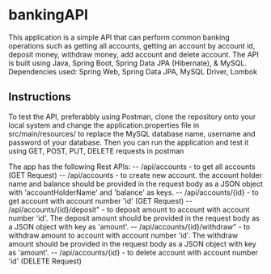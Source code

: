 # bankingAPI
This application is a simple API that can perform common banking operations such as getting all accounts, getting an account by account id, deposit money, withdraw money, add account and delete account.
The API is built using Java, Spring Boot, Spring Data JPA (Hibernate), & MySQL.
Dependencies used: Spring Web, Spring Data JPA, MySQL Driver, Lombok 

## Instructions
To test the API, preferabbly using Postman, clone the repository onto your local system and change the application.properties file in src/main/resources/ to replace the MySQL database name, username and password of your database.
Then you can run the application and test it using GET, POST, PUT, DELETE requests in postman

The app has the following Rest APIs:
-- /api/accounts - to get all accounts (GET Request)
-- /api/accounts - to create new account. the account holder name and balance should be provided in the request body as a JSON object with 'accountHolderName' and 'balance' as keys.
-- /api/accounts/{id} - to get account with account number 'id' (GET Request)
-- /api/accounts/{id}/deposit" - to deposit amount to account with account number 'id'. The deposit amount should be provided in the request body as a JSON object with key as 'amount'.
-- /api/accounts/{id}/withdraw" - to withdraw amount to account with account number 'id'. The withdraw amount should be provided in the request body as a JSON object with key as 'amount'.
-- /api/accounts/{id} - to delete account with account number 'id' (DELETE Request)

